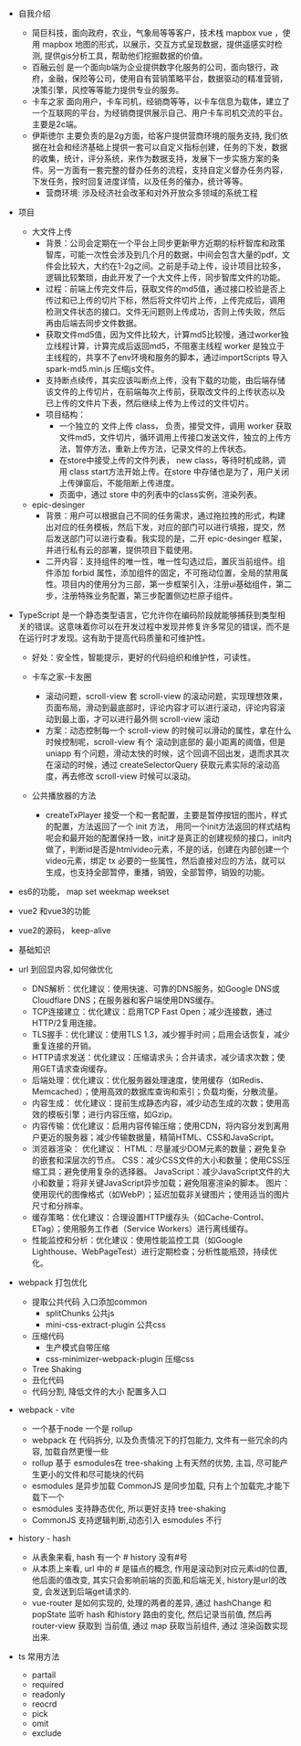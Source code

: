 - 自我介绍
  - 简巨科技，面向政府，农业，气象局等等客户，技术栈 mapbox vue ，使用 mapbox 地图的形式，以展示，交互方式呈现数据，提供遥感实时检测, 提供gis分析工具，帮助他们挖掘数据的价值。
  - 百融云创 是一个面向b端为企业提供数字化服务的公司，面向银行，政府，金融，保险等公司，使用自有营销策略平台，数据驱动的精准营销，决策引擎，风控等等能力提供专业的服务。
  - 卡车之家 面向用户，卡车司机，经销商等等，以卡车信息为载体，建立了一个互联网的平台，为经销商提供展示自己、用户卡车司机交流的平台。主要是2c端。
  - 伊斯徳尔 主要负责的是2g方面，给客户提供营商环境的服务支持, 我们依据在社会和经济基础上提供一套可以自定义指标创建，任务的下发，数据的收集，统计，评分系统，来作为数据支持，发展下一步实施方案的条件。另一方面有一套完整的督办任务的流程，支持自定义督办任务内容，下发任务，按时回复进度详情，以及任务的催办，统计等等。
    - 营商环境: 涉及经济社会改革和对外开放众多领域的系统工程

- 项目
  - 大文件上传
    - 背景：公司会定期在一个平台上同步更新甲方近期的标杆智库和政策智库，可能一次性会涉及到几个月的数据，中间会包含大量的pdf，文件会比较大，大约在1-2g之间。之前是手动上传，设计项目比较多，逻辑比较繁琐，由此开发了一个大文件上传，同步智库文件的功能。
    - 过程：前端上传完文件后，获取文件的md5值，通过接口校验是否上传过和已上传的切片下标，然后将文件切片上传，上传完成后，调用检测文件状态的接口。文件无问题则上传成功，否则上传失败，然后再由后端去同步文件数据。
    - 获取文件md5值，因为文件比较大，计算md5比较慢，通过worker独立线程计算，计算完成后返回md5，不阻塞主线程 worker 是独立于主线程的，共享不了env环境和服务的脚本，通过importScripts 导入spark-md5.min.js 压缩js文件。
    - 支持断点续传，其实应该叫断点上传，没有下载的功能，由后端存储该文件的上传切片，在前端每次上传前，获取改文件的上传状态以及已上传的文件片下表，然后继续上传为上传过的文件切片。
    - 项目结构：
      - 一个独立的 文件上传 class， 负责，接受文件，调用 worker 获取文件md5，文件切片，循环调用上传接口发送文件，独立的上传方法，暂停方法，重新上传方法，记录文件的上传状态。
      - 在store中接受上传的文件列表， new class，等待时机成熟，调用 class start方法开始上传。在store 中存储也是为了，用户关闭上传弹窗后，不能阻断上传进度。
      - 页面中，通过 store 中的列表中的class实例，渲染列表。
  - epic-desinger
    - 背景：用户可以根据自己不同的任务需求，通过拖拉拽的形式，构建出对应的任务模板，然后下发，对应的部门可以进行填报，提交，然后发送部门可以进行查看。我实现的是，二开 epic-desinger 框架，并进行私有云的部署，提供项目下载使用。
    - 二开内容：支持组件的唯一性，唯一性勾选过后，置灰当前组件。组件添加 forbid 属性，添加组件的固定，不可拖动位置，全局的禁用属性。项目内的使用分为三部，第一步框架引入，注册ui基础组件，第二步，注册特殊业务配置，第三步配置侧边栏原子组件。

- TypeScript 是一个静态类型语言，它允许你在编码阶段就能够捕获到类型相关的错误。这意味着你可以在开发过程中发现并修复许多常见的错误，而不是在运行时才发现。这有助于提高代码质量和可维护性。
  - 好处：安全性，智能提示，更好的代码组织和维护性，可读性。

  - 卡车之家-卡友圈
    - 滚动问题，scroll-view 套 scroll-view 的滚动问题，实现理想效果，页面布局，滑动到最底部时，评论内容才可以进行滚动，评论内容滚动到最上面，才可以进行最外侧 scroll-view 滚动
    - 方案：动态控制每一个 scroll-view 的时候可以滑动的属性，拿在什么时候控制呢，scroll-view 有个 滚动到底部的 最小距离的阈值，但是 uniapp 有个问题，滑动太快的时候，这个回调不回出发，退而求其次 在滚动的时候，通过 createSelectorQuery 获取元素实际的滚动高度，再去修改 scroll-view 时候可以滚动。
  - 公共播放器的方法
    - createTxPlayer 接受一个和一套配置，主要是暂停按钮的图片，样式的配置，方法返回了一个 init 方法， 用同一个init方法返回的样式结构呢会和最开始的配置保持一致，init才是真正的创建视频的接口，init内做了，判断id是否是htmlvideo元素，不是的话，创建在内部创建一个video元素，绑定 tx 必要的一些属性，然后直接对应的方法，就可以生成，也支持全部暂停，重播，销毁，全部暂停，销毁的功能。

- es6的功能， map set weekmap weekset
- vue2 和vue3的功能
- vue2的源码， keep-alive
- 基础知识

- url 到回显内容,如何做优化
  - DNS解析：优化建议：使用快速、可靠的DNS服务，如Google DNS或Cloudflare DNS；在服务器和客户端使用DNS缓存。
  - TCP连接建立：优化建议：启用TCP Fast Open；减少连接数，通过HTTP/2复用连接。
  - TLS握手：优化建议：使用TLS 1.3，减少握手时间；启用会话恢复，减少重复连接的开销。
  - HTTP请求发送：优化建议：压缩请求头；合并请求，减少请求次数；使用GET请求查询缓存。
  - 后端处理：优化建议：优化服务器处理速度，使用缓存（如Redis、Memcached）；使用高效的数据库查询和索引；负载均衡，分散流量。
  - 内容生成：  优化建议：提前生成静态内容，减少动态生成的次数；使用高效的模板引擎；进行内容压缩，如Gzip。
  - 内容传输：优化建议：启用内容传输压缩；使用CDN，将内容分发到离用户更近的服务器；减少传输数据量，精简HTML、CSS和JavaScript。
  - 浏览器渲染：  优化建议：
  HTML：尽量减少DOM元素的数量；避免复杂的嵌套和深层次的节点。
  CSS：减少CSS文件的大小和数量；使用CSS压缩工具；避免使用复杂的选择器。
  JavaScript：减少JavaScript文件的大小和数量；将非关键JavaScript异步加载；避免阻塞渲染的脚本。
  图片：使用现代的图像格式（如WebP）；延迟加载非关键图片；使用适当的图片尺寸和分辨率。
  - 缓存策略：优化建议：合理设置HTTP缓存头（如Cache-Control、ETag）；使用服务工作者（Service Workers）进行离线缓存。
  - 性能监控和分析：优化建议：使用性能监控工具（如Google Lighthouse、WebPageTest）进行定期检查；分析性能瓶颈，持续优化。

- webpack 打包优化
  - 提取公共代码 入口添加common
    - splitChunks 公共js
    - mini-css-extract-plugin 公共css
  - 压缩代码
    - 生产模式自带压缩
    - css-minimizer-webpack-plugin 压缩css
  - Tree Shaking
  - 丑化代码
  - 代码分割, 降低文件的大小 配置多入口

- webpack - vite
  - 一个基于node 一个是 rollup
  - webpack 在 代码拆分, 以及负责情况下的打包能力, 文件有一些冗余的内容, 加载自然更慢一些
  - rollup 基于 esmodules在 tree-shaking 上有天然的优势, 主旨, 尽可能产生更小的文件和尽可能块的代码
  - esmodules 是异步加载 CommonJS 是同步加载, 只有上个加载完,才能下载下一个
  - esmodules 支持静态优化, 所以更好支持 tree-shaking
  - CommonJS 支持逻辑判断,动态引入  esmodules 不行

- history - hash
  - 从表象来看, hash 有一个 # history 没有#号
  - 从本质上来看, url 中的 # 是锚点的概念, 作用是滚动到对应元素id的位置, 他后面的值改变, 其实只会影响前端的页面,和后端无关, history是url的改变, 会发送到后端get请求的.
  - vue-router 是如何实现的, 处理的两者的差异, 通过 hashChange 和 popState 监听 hash 和history 路由的变化, 然后记录当前值, 然后再 router-view 获取到 当前值, 通过 map 获取当前组件, 通过 渲染函数实现出来.

- ts 常用方法
  - partail
  - required
  - readonly
  - reocrd
  - pick
  - omit
  - exclude